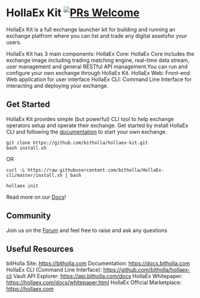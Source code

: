 # HollaEx Kit [![PRs Welcome](https://img.shields.io/badge/PRs-welcome-green.svg)](https://github.com/facebook/create-react-app/pulls)
HollaEx Kit is a full exchange launcher kit for building and running an exchange platfrom where you can list and trade any digital assetsfor your users.

HollaEx Kit has 3 main components:
HollaEx Core: HollaEx Core includes the exchange image including trading matching engine, real-time data stream, user management and general RESTful API management.You can run and configure your own exchange through HollaEx Kit.
HollaEx Web: Front-end Web application for user interface
HollaEx CLI: Command Line Interface for interacting and deploying your exchange.

## Get Started

HollaEx Kit provides simple (but powerful) CLI tool to help exchange operators setup and operate their exchange. Get started by install HollaEx CLI and following the [documentation](https://docs.bitholla.com) to start your own exchange.


```
git clone https://github.com/bitholla/hollaex-kit.git
bash install.sh
```

OR

```
curl -L https://raw.githubusercontent.com/bitholla/HollaEx-cli/master/install.sh | bash

hollaex init
```
Read more on our [Docs](https://docs.bitholla.com/hollaex-kit/get-started)!

## Community
Join us on the [Forum](https://forum.bitholla.com) and feel free to raise and ask any questions

## Useful Resources

bitHolla Site: https://bitholla.com
Documentation: https://docs.bitholla.com
HollaEx CLI (Command Line Interface): https://github.com/bitholla/hollaex-cli
Vault API Explorer: https://api.bitholla.com/docs
HollaEx Whitepaper: https://hollaex.com/docs/whitepaper.html
HollaEx Official Marketplace: https://hollaex.com